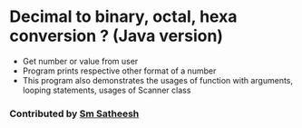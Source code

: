 # Decimal to binary, octal, hexa conversion ? (Java version)
* Get number or value from user <br/>
* Program prints respective other format of a number <br />
* This program also demonstrates the usages of function with arguments, looping statements, usages of Scanner class <br />

### Contributed by [Sm Satheesh](https://github.com/smsatheesh)
